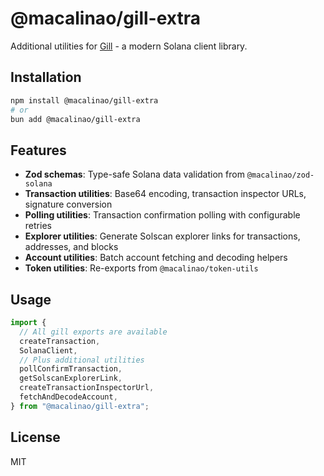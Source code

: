 # @macalinao/gill-extra

Additional utilities for [Gill](https://github.com/gillsdk/gill) - a modern Solana client library.

## Installation

```bash
npm install @macalinao/gill-extra
# or
bun add @macalinao/gill-extra
```

## Features

- **Zod schemas**: Type-safe Solana data validation from `@macalinao/zod-solana`
- **Transaction utilities**: Base64 encoding, transaction inspector URLs, signature conversion
- **Polling utilities**: Transaction confirmation polling with configurable retries
- **Explorer utilities**: Generate Solscan explorer links for transactions, addresses, and blocks
- **Account utilities**: Batch account fetching and decoding helpers
- **Token utilities**: Re-exports from `@macalinao/token-utils`

## Usage

```typescript
import {
  // All gill exports are available
  createTransaction,
  SolanaClient,
  // Plus additional utilities
  pollConfirmTransaction,
  getSolscanExplorerLink,
  createTransactionInspectorUrl,
  fetchAndDecodeAccount,
} from "@macalinao/gill-extra";
```

## License

MIT
